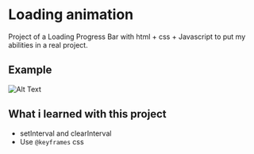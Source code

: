 # Loading animation

Project of a Loading Progress Bar with html + css + Javascript to put my abilities in a real project.

## Example
![Alt Text](https://media.giphy.com/media/nNPUHb7Udu3sohIi1w/giphy-downsized-large.gif)


## What i learned with this project
- setInterval and clearInterval
- Use ``@keyframes`` css
